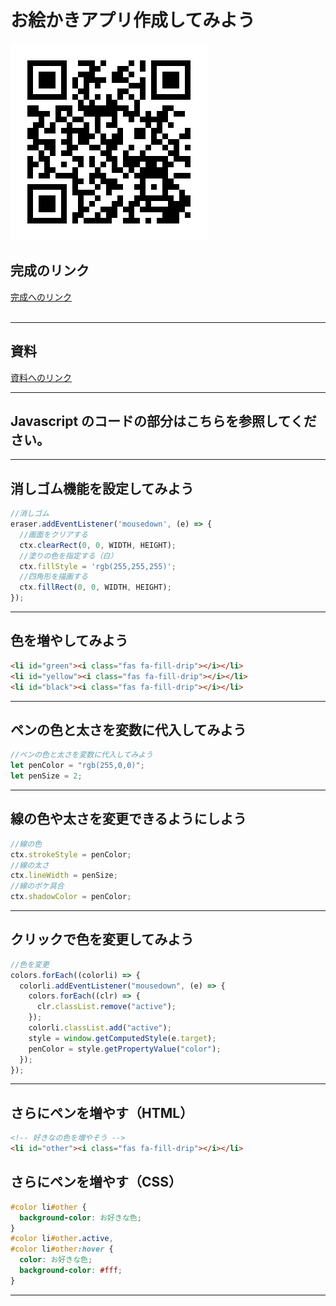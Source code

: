 # お絵かきアプリ作成してみよう

![完成をQRで確認しよう](./images/QR.png)

## 完成のリンク

[完成へのリンク](https://tec-yoshi-taka.github.io/js-paint-finish/)
<br><br>

---

## 資料

[資料へのリンク](https://drive.google.com/file/d/1VRlSrcz8XDlrfgTHXIzb0Xhz4_bze7aO/view?usp=sharing)

---

## Javascript のコードの部分はこちらを参照してください。

---

## 消しゴム機能を設定してみよう

```Javascript
//消しゴム
eraser.addEventListener('mousedown', (e) => {
  //画面をクリアする
  ctx.clearRect(0, 0, WIDTH, HEIGHT);
  //塗りの色を指定する（白）
  ctx.fillStyle = 'rgb(255,255,255)';
  //四角形を描画する
  ctx.fillRect(0, 0, WIDTH, HEIGHT);
});
```

---

## 色を増やしてみよう

```HTML
<li id="green"><i class="fas fa-fill-drip"></i></li>
<li id="yellow"><i class="fas fa-fill-drip"></i></li>
<li id="black"><i class="fas fa-fill-drip"></i></li>
```

---

## ペンの色と太さを変数に代入してみよう

```javascript
//ペンの色と太さを変数に代入してみよう
let penColor = "rgb(255,0,0)";
let penSize = 2;
```

---

## 線の色や太さを変更できるようにしよう

```javascript
//線の色
ctx.strokeStyle = penColor;
//線の太さ
ctx.lineWidth = penSize;
//線のボケ具合
ctx.shadowColor = penColor;
```

---

## クリックで色を変更してみよう

```javascript
//色を変更
colors.forEach((colorli) => {
  colorli.addEventListener("mousedown", (e) => {
    colors.forEach((clr) => {
      clr.classList.remove("active");
    });
    colorli.classList.add("active");
    style = window.getComputedStyle(e.target);
    penColor = style.getPropertyValue("color");
  });
});
```

---

## さらにペンを増やす（HTML）

```HTML
<!-- 好きなの色を増やそう -->
<li id="other"><i class="fas fa-fill-drip"></i></li>
```

## さらにペンを増やす（CSS）

```css
#color li#other {
  background-color: お好きな色;
}
#color li#other.active,
#color li#other:hover {
  color: お好きな色;
  background-color: #fff;
}
```

---
